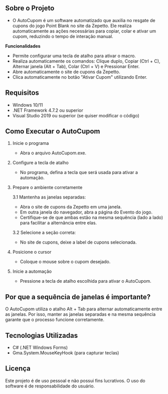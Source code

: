 ## Sobre o Projeto
- O AutoCupom é um software automatizado que auxilia no resgate de cupons do jogo Point Blank no site da Zepetto. Ele realiza automaticamente as ações necessárias para copiar, colar e ativar um cupom, reduzindo o tempo de interação manual.

**Funcionalidades**
- Permite configurar uma tecla de atalho para ativar o macro.
- Realiza automaticamente os comandos: Clique duplo, Copiar (Ctrl + C), Alternar janela (Alt + Tab), Colar (Ctrl + V) e Pressionar Enter.
- Abre automaticamente o site de cupons da Zepetto.
- Clica automaticamente no botão "Ativar Cupom" utilizando Enter.

## Requisitos
- Windows 10/11
- .NET Framework 4.7.2 ou superior
- Visual Studio 2019 ou superior (se quiser modificar o código)

## Como Executar o AutoCupom
1. Inicie o programa
   - Abra o arquivo AutoCupom.exe.

2. Configure a tecla de atalho
   - No programa, defina a tecla que será usada para ativar a automação.

3. Prepare o ambiente corretamente
   
   3.1 Mantenha as janelas separadas:
    - Abra o site de cupons da Zepetto em uma janela.
    - Em outra janela do navegador, abra a página do Evento do jogo.
    - Certifique-se de que ambas estão na mesma sequência (lado a lado) para facilitar a alternância entre elas.

    3.2 Selecione a seção correta:
    - No site de cupons, deixe a label de cupons selecionada.
    
4. Posicione o cursor
   - Coloque o mouse sobre o cupom desejado.

6. Inicie a automação
   - Pressione a tecla de atalho escolhida para ativar o AutoCupom.

## Por que a sequência de janelas é importante?
O AutoCupom utiliza o atalho Alt + Tab para alternar automaticamente entre as janelas. Por isso, manter as janelas separadas e na mesma sequência garante que o processo funcione corretamente.

## Tecnologias Utilizadas
- C# (.NET Windows Forms)
- Gma.System.MouseKeyHook (para capturar teclas)

## Licença
Este projeto é de uso pessoal e não possui fins lucrativos. O uso do software é de responsabilidade do usuário.
